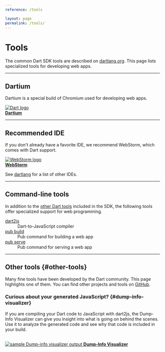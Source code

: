 ```yaml
---
reference: /tools

layout: page
permalink: /tools/
---
```


# Tools

The common Dart SDK tools are described on [dartlang.org](dartlang.org/xxx).
This page lists specialized tools for developing web apps.

---

<a name="tools"></a>
<h2>Dartium</h2>

Dartium is a special build of Chromium used for developing web apps.

<a href="dartium/">
<img src="images/dartium-logo-48.jpg" alt="Dart logo" /><br>
<b>Dartium</b>
</a>

---

<a name="ides"></a>
<h2>Recommended IDE</h2>

If you don't already have a favorite IDE,
we recommend WebStorm, which comes with Dart support.

<a href="dartlang.org/tools/webstorm/">
<img src="images/webstorm.png" alt="WebStorm logo"><br>
<b>WebStorm</b>
</a>

See [dartlang](dartlang.org/tools) for a list of other IDEs.

---

<a name="other-tools"></a>
<h2>Command-line tools</h2>

In addition to the [other Dart tools](dartlang.org/xxx)
included in the SDK, the following tools
offer specialized support for web programming.

<div class="row">
  <div class="col-md-4">
    <dt> <a href="dart2js.html">dart2js</a> </dt>
      <dd>Dart-to-JavaScript compiler </dd>
  </div>
  <div class="col-md-4">
    <dt> <a href="/tools/pub/">pub build</a> </dt>
      <dd>Pub command for building a web app </dd>
  </div>
  <div class="col-md-4">
    <dt> <a href="/tools/pub/">pub serve</a> </dt>
      <dd>Pub command for serving a web app </dd>
  </div>
</div>

---

## Other tools {#other-tools}

Many fine tools have been developed by the Dart community.
This page highlights one of them. You can find other projects and tools on
[GitHub](https://github.com/search?l=Dart&q=dart&type=Repositories).

### Curious about your generated JavaScript? {#dump-info-visualizer}

If you are compiling your Dart code to JavaScript with dart2js,
the Dump-Info Visualizer can give you insight into what is going on
behind the scenes.
Use it to analyze the generated code and see why that code is included in
your build.

<a href="https://github.com/dart-lang/dump-info-visualizer"><br>
<img src="images/dump-info-viewer.png" alt="sample Dump-info visualizer output">
<b>Dump-Info Visualizer</b></a>
